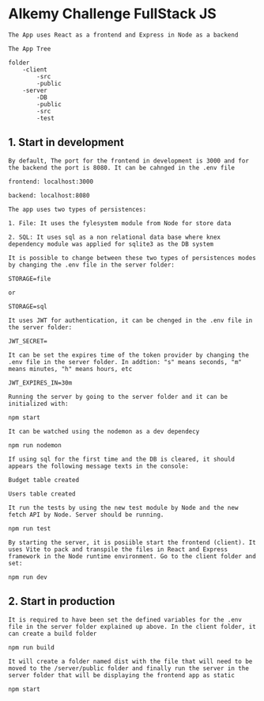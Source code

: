 # Alkemy Challenge FullStack JS

```
The App uses React as a frontend and Express in Node as a backend
```

`The App Tree`

```
folder
    -client
        -src
        -public
    -server
        -DB
        -public
        -src
        -test
```

## 1. Start in development

`By default, The port for the frontend in development is 3000 and for the backend the port is 8080. It can be cahnged in the .env file`

```
frontend: localhost:3000
```

```
backend: localhost:8080
```

`The app uses two types of persistences:`

```
1. File: It uses the fylesystem module from Node for store data
```

```
2. SQL: It uses sql as a non relational data base where knex dependency module was applied for sqlite3 as the DB system
```

`It is possible to change between these two types of persistences modes by changing the .env file in the server folder:`

```
STORAGE=file
```

`or`

```
STORAGE=sql
```

`It uses JWT for authentication, it can be chenged in the .env file in the server folder:`

```
JWT_SECRET=
```

`It can be set the expires time of the token provider by changing the .env file in the server folder. In addtion: "s" means seconds, "m" means minutes, "h" means hours, etc`

```
JWT_EXPIRES_IN=30m
```

`Running the server by going to the server folder and it can be initialized with:`

```
npm start
```

`It can be watched using the nodemon as a dev dependecy`

```
npm run nodemon
```

`If using sql for the first time and the DB is cleared, it should appears the following message texts in the console:`

```
Budget table created
```

```
Users table created
```

`It run the tests by using the new test module by Node and the new fetch API by Node. Server should be running.`

```
npm run test
```

`By starting the server, it is posiible start the frontend (client). It uses Vite to pack and transpile the files in React and Express framework in the Node runtime environment. Go to the client folder and set:`

```
npm run dev
```

## 2. Start in production

`It is required to have been set the defined variables for the .env file in the server folder explained up above. In the client folder, it can create a build folder`

```
npm run build
```

`It will create a folder named dist with the file that will need to be moved to the /server/public folder and finally run the server in the server folder that will be displaying the frontend app as static`

```
npm start
```

